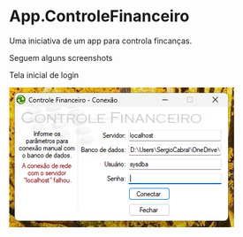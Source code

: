 # App.ControleFinanceiro

Uma iniciativa de um app para controla fincanças.

Seguem alguns screenshots

Tela inicial de login

![Tela inicial de login](./_assets/app-login-screen.png)
